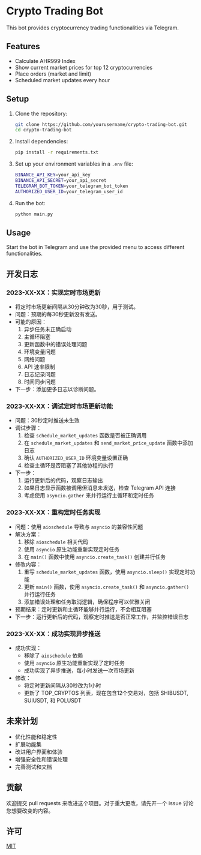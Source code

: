 # Crypto Trading Bot

This bot provides cryptocurrency trading functionalities via Telegram.

## Features

- Calculate AHR999 Index
- Show current market prices for top 12 cryptocurrencies
- Place orders (market and limit)
- Scheduled market updates every hour

## Setup

1. Clone the repository:
   ```bash
   git clone https://github.com/yourusername/crypto-trading-bot.git
   cd crypto-trading-bot
   ```

2. Install dependencies:
   ```bash
   pip install -r requirements.txt
   ```

3. Set up your environment variables in a `.env` file:
   ```bash
   BINANCE_API_KEY=your_api_key
   BINANCE_API_SECRET=your_api_secret
   TELEGRAM_BOT_TOKEN=your_telegram_bot_token
   AUTHORIZED_USER_ID=your_telegram_user_id
   ```

4. Run the bot:
   ```bash
   python main.py
   ```

## Usage

Start the bot in Telegram and use the provided menu to access different functionalities.

## 开发日志

### 2023-XX-XX：实现定时市场更新

- 将定时市场更新间隔从30分钟改为30秒，用于测试。
- 问题：预期的每30秒更新没有发送。
- 可能的原因：
  1. 异步任务未正确启动
  2. 主循环阻塞
  3. 更新函数中的错误处理问题
  4. 环境变量问题
  5. 网络问题
  6. API 速率限制
  7. 日志记录问题
  8. 时间同步问题
- 下一步：添加更多日志以诊断问题。

### 2023-XX-XX：调试定时市场更新功能

- 问题：30秒定时推送未生效
- 调试步骤：
  1. 检查 `schedule_market_updates` 函数是否被正确调用
  2. 在 `schedule_market_updates` 和 `send_market_price_update` 函数中添加日志
  3. 确认 `AUTHORIZED_USER_ID` 环境变量设置正确
  4. 检查主循环是否阻塞了其他协程的执行
- 下一步：
  1. 运行更新后的代码，观察日志输出
  2. 如果日志显示函数被调用但消息未发送，检查 Telegram API 连接
  3. 考虑使用 `asyncio.gather` 来并行运行主循环和定时任务

### 2023-XX-XX：重构定时任务实现

- 问题：使用 `aioschedule` 导致与 `asyncio` 的兼容性问题
- 解决方案：
  1. 移除 `aioschedule` 相关代码
  2. 使用 `asyncio` 原生功能重新实现定时任务
  3. 在 `main()` 函数中使用 `asyncio.create_task()` 创建并行任务
- 修改内容：
  1. 重写 `schedule_market_updates` 函数，使用 `asyncio.sleep()` 实现定时功能
  2. 更新 `main()` 函数，使用 `asyncio.create_task()` 和 `asyncio.gather()` 并行运行任务
  3. 添加错误处理和任务取消逻辑，确保程序可以优雅关闭
- 预期结果：定时更新和主循环能够并行运行，不会相互阻塞
- 下一步：运行更新后的代码，观察定时推送是否正常工作，并监控错误日志

### 2023-XX-XX：成功实现异步推送

- 成功实现：
  - 移除了 `aioschedule` 依赖
  - 使用 `asyncio` 原生功能重新实现了定时任务
  - 成功实现了异步推送，每小时发送一次市场更新
- 修改：
  - 将定时更新间隔从30秒改为1小时
  - 更新了 TOP_CRYPTOS 列表，现在包含12个交易对，包括 SHIBUSDT, SUIUSDT, 和 POLUSDT

## 未来计划

- 优化性能和稳定性
- 扩展功能集
- 改进用户界面和体验
- 增强安全性和错误处理
- 完善测试和文档

## 贡献

欢迎提交 pull requests 来改进这个项目。对于重大更改，请先开一个 issue 讨论您想要改变的内容。

## 许可

[MIT](https://choosealicense.com/licenses/mit/)

